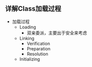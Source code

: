 ## 详解Class加载过程

- 加载过程
  - Loading
    - 双亲委派，主要出于安全来考虑
  - Linking
    - Verification
    - Preparation
    - Resolution
  - Initializing
